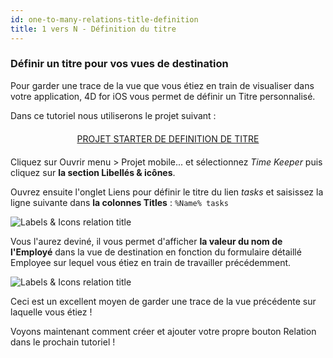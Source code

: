 ```yaml
---
id: one-to-many-relations-title-definition
title: 1 vers N - Définition du titre
---
```


### Définir un titre pour vos vues de destination

Pour garder une trace de la vue que vous étiez en train de visualiser dans votre application, 4D for iOS vous permet de définir un Titre personnalisé.

Dans ce tutoriel nous utiliserons le projet suivant :

<div style="text-align: center; margin-top: 20px; margin-bottom: 20px">
  <p>
    

<a class="button"
href="../assets/en/relations/OneToMany-TitleDefinition-TimeKeeper-StarterProject.zip">PROJET STARTER DE DEFINITION DE TITRE</a>

  </p>
</div>

Cliquez sur Ouvrir menu > Projet mobile... et sélectionnez *Time Keeper* puis cliquez sur **la section Libellés & icônes**.

Ouvrez ensuite l'onglet Liens pour définir le titre du lien *tasks* et saisissez la ligne suivante dans **la colonnes Titles** : ```%Name% tasks```

![Labels & Icons relation title](assets/en/relations/labels-icons-title-definition.png)

Vous l'aurez deviné, il vous permet d'afficher **la valeur du nom de l'Employé** dans la vue de destination en fonction du formulaire détaillé Employee sur lequel vous étiez en train de travailler précédemment.

![Labels & Icons relation title](assets/en/relations/relations-title-definition.png)

Ceci est un excellent moyen de garder une trace de la vue précédente sur laquelle vous étiez !

Voyons maintenant comment créer et ajouter votre propre bouton Relation dans le prochain tutoriel !